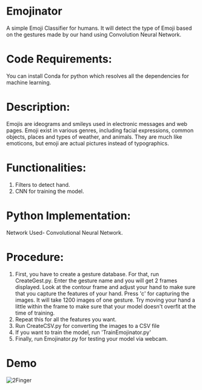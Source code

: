 # Emojinator
  A simple Emoji Classifier for humans. It will detect the type of Emoji based on the gestures made by our hand using Convolution Neural Network.

# Code Requirements: 
  You can install Conda for python which resolves all the dependencies for machine learning.

# Description:
  Emojis are ideograms and smileys used in electronic messages and web pages. Emoji exist in various genres, including facial expressions, common objects, places and types of weather, and animals. They are much like emoticons, but emoji are actual pictures instead of typographics.

# Functionalities:
  1. Filters to detect hand.
  2. CNN for training the model.

# Python Implementation:
  Network Used- Convolutional Neural Network.
  
# Procedure:
  1. First, you have to create a gesture database. For that, run CreateGest.py. Enter the gesture name and you will get 2 frames displayed. Look at the contour frame and adjust your hand to make sure that you capture the features of your hand. Press 'c' for capturing the images. It will take 1200 images of one gesture. Try moving your hand a little within the frame to make sure that your model doesn't overfit at the time of training.
  2. Repeat this for all the features you want.
  3. Run CreateCSV.py for converting the images to a CSV file
  4. If you want to train the model, run 'TrainEmojinator.py'
  5. Finally, run Emojinator.py for testing your model via webcam.

# Demo
![2Finger](https://user-images.githubusercontent.com/47086699/69541956-687e7480-0fb0-11ea-8fbb-3bc1d612d60a.png)
